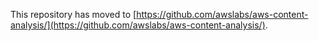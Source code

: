 This repository has moved to [https://github.com/awslabs/aws-content-analysis/](https://github.com/awslabs/aws-content-analysis/).
